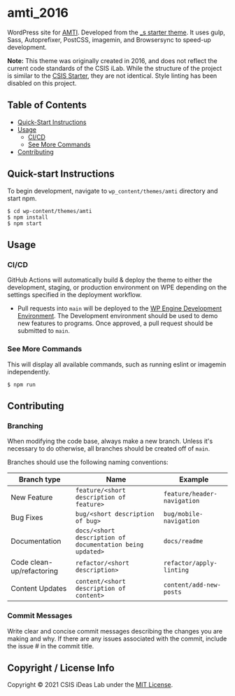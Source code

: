 # amti_2016

WordPress site for [AMTI](https://amti.csis.org/). Developed from the [\_s starter theme](http://underscores.me). It uses gulp, Sass, Autoprefixer, PostCSS, imagemin, and Browsersync to speed-up development.

**Note:** This theme was originally created in 2016, and does not reflect the current code standards of the CSIS iLab. While the structure of the project is similar to the [CSIS Starter](https://github.com/CSIS-iLab/csisstarter_wp), they are not identical. Style linting has been disabled on this project.

## Table of Contents

- [Quick-Start Instructions](#quick-start-instructions)
- [Usage](#usage)
  - [CI/CD](#build-for-production)
  - [See More Commands](#see-more-commands)
- [Contributing](#contributing)

## Quick-start Instructions

To begin development, navigate to `wp_content/themes/amti` directory and start npm.

```shell
$ cd wp-content/themes/amti
$ npm install
$ npm start
```

## Usage

### CI/CD

GitHub Actions will automatically build & deploy the theme to either the development, staging, or production environment on WPE depending on the settings specified in the deployment workflow.

- Pull requests into `main` will be deployed to the [WP Engine Development Environment](https://amtidev.wpengine.com/). The Development environment should be used to demo new features to programs. Once approved, a pull request should be submitted to `main`.

### See More Commands

This will display all available commands, such as running eslint or imagemin independently.

```shell
$ npm run
```

## Contributing

### Branching

When modifying the code base, always make a new branch. Unless it's necessary to do otherwise, all branches should be created off of `main`.

Branches should use the following naming conventions:

| Branch type               | Name                                                      | Example                     |
| ------------------------- | --------------------------------------------------------- | --------------------------- |
| New Feature               | `feature/<short description of feature>`                  | `feature/header-navigation` |
| Bug Fixes                 | `bug/<short description of bug>`                          | `bug/mobile-navigation`     |
| Documentation             | `docs/<short description of documentation being updated>` | `docs/readme`               |
| Code clean-up/refactoring | `refactor/<short description>`                            | `refactor/apply-linting`    |
| Content Updates           | `content/<short description of content>`                  | `content/add-new-posts`     |

### Commit Messages

Write clear and concise commit messages describing the changes you are making and why. If there are any issues associated with the commit, include the issue # in the commit title.

## Copyright / License Info

Copyright © 2021 CSIS iDeas Lab under the [MIT License](https://github.com/CSIS-iLab/csisstarter_wp/blob/main/LICENSE).